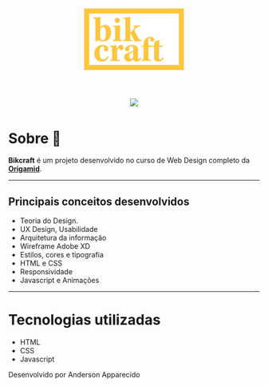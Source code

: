 <h1 align="center" >
    <img src="img/bikcraft-qualidade.svg" width="200px">
</h1>

<h1 align="center">
    <img src="img/apresentacao.gif">
</h1>

# Sobre 🚀
**Bikcraft** é um
projeto desenvolvido no curso de Web Design completo da 
[**Origamid**](https://www.origamid.com). 

---
## Principais conceitos desenvolvidos
- Teoria do Design.
- UX Design, Usabilidade
- Arquitetura da informação
- Wireframe Adobe XD
- Estilos, cores e tipografia
- HTML e CSS
- Responsividade
- Javascript e Animações


---

# Tecnologias utilizadas
- HTML
- CSS
- Javascript


Desenvolvido por Anderson Apparecido
